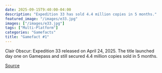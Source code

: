 ```yaml
---
date: 2025-09-15T9:40:00-04:00
description: "Expedition 33 has sold 4.4 million copies in 5 months."
featured_image: "/images/e33.jpg"
images: ["/images/e33.jpg"]
tags: ["Multi-Platform"]
categories: "Gamefacts"
title: "Gamefact #1"
---
```


Clair Obscur: Expedition 33 released on April 24, 2025.
The title launched day one on Gamepass and still secured 4.4 million copies sold in 5 months.

[Source](https://www.gamereactor.eu/clair-obscur-expedition-33-quietly-tops-44-million-in-sales-1601503/)
